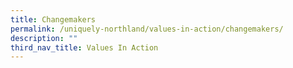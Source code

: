 ```yaml
---
title: Changemakers
permalink: /uniquely-northland/values-in-action/changemakers/
description: ""
third_nav_title: Values In Action
---
```

